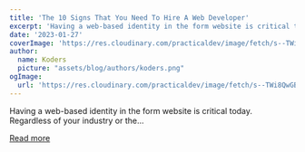 ```yaml
---
title: 'The 10 Signs That You Need To Hire A Web Developer'
excerpt: 'Having a web-based identity in the form website is critical today. Regardless of your industry or the...'
date: '2023-01-27'
coverImage: 'https://res.cloudinary.com/practicaldev/image/fetch/s--TWi8QwGB--/c_imagga_scale,f_auto,fl_progressive,h_420,q_auto,w_1000/https://dev-to-uploads.s3.amazonaws.com/uploads/articles/a9te2jgw2waix7evm391.png'
author:
  name: Koders
  picture: "assets/blog/authors/koders.png"
ogImage:
  url: 'https://res.cloudinary.com/practicaldev/image/fetch/s--TWi8QwGB--/c_imagga_scale,f_auto,fl_progressive,h_420,q_auto,w_1000/https://dev-to-uploads.s3.amazonaws.com/uploads/articles/a9te2jgw2waix7evm391.png'
---
```


Having a web-based identity in the form website is critical today. Regardless of your industry or the...

[Read more](https://dev.to/quokkalabs/the-10-signs-that-you-need-to-hire-a-web-developer-54cc)

